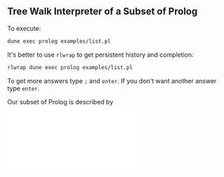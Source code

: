 ## Tree Walk Interpreter of a Subset of Prolog

To execute:

```bash
dune exec prolog examples/list.pl
```

It's better to use `rlwrap` to get persistent history and completion:

```bash
rlwrap dune exec prolog examples/list.pl
```

To get more answers type `;` and `enter`. If you don't want another answer type `enter`.

Our subset of Prolog is described by ![this grammar](diagram.xhtml)


